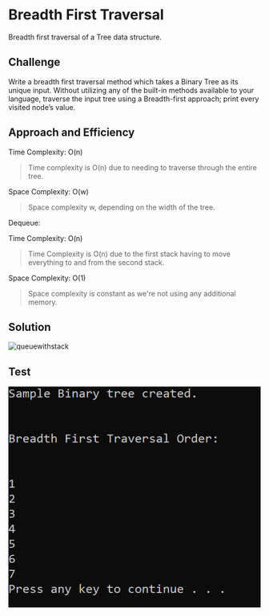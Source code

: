 # Breadth First Traversal

Breadth first traversal of a Tree data structure.

## Challenge

Write a breadth first traversal method which takes a Binary Tree as its unique input. Without utilizing any of the built-in methods available to your language, traverse the input tree using a Breadth-first approach; print every visited node’s value.

## Approach and Efficiency

Time Complexity: O(n)
> Time complexity is O(n) due to needing to traverse through the entire tree.

Space Complexity: O(w)
> Space complexity w, depending on the width of the tree.

Dequeue:

Time Complexity: O(n)
> Time Complexity is O(n) due to the first stack having to move everything to and from the second stack.

Space Complexity: O(1)
> Space complexity is constant as we're not using any additional memory.

## Solution
![queuewithstack](../../assets/bfs.jpg)

## Test

![bfstest](../../assets/bfstest.PNG)